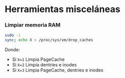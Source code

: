 # Herramientas misceláneas

### Limpiar memoria RAM

```bash
sudo -i
sync; echo X > /proc/sys/vm/drop_caches
```

Donde:

* Si `X=1` Limpia PageCache
* Si `X=2` Limpia dentries e inodes
* Si `X=3` Limpia PageCache, dentries e inodes
